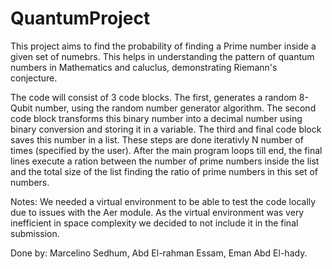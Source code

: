 # QuantumProject
This project aims to find the probability of finding a Prime number inside a given set of numebrs. This helps in understanding the pattern of quantum numbers in Mathematics and caluclus, demonstrating Riemann's conjecture.

The code will consist of 3 code blocks. The first, generates a random 8-Qubit number, using the random number generator algorithm. The second code block transforms this binary number into a decimal number using binary conversion and storing it in a variable. The third and final code block saves this number in a list. These steps are done iterativly N number of times (specified by the user). After the main program loops till end, the final lines execute a ration between the number of prime numbers inside the list and the total size of the list finding the ratio of prime numbers in this set of numbers.

Notes:
We needed a virtual environment to be able to test the code locally due to issues with the Aer module. As the virtual environment was very inefficient in space complexity we decided to not include it in the final submission.

Done by: Marcelino Sedhum, Abd El-rahman Essam, Eman Abd El-hady.
